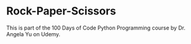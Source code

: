# Rock-Paper-Scissors
This is part of the 100 Days of Code Python Programming course by Dr. Angela Yu on Udemy.
